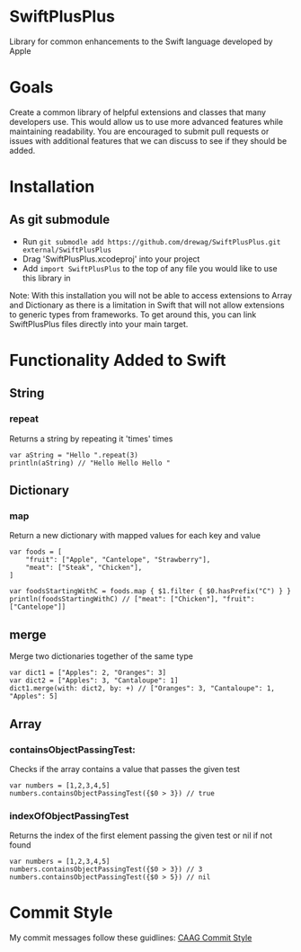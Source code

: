 SwiftPlusPlus
=============

Library for common enhancements to the Swift language developed by Apple

Goals
=====

Create a common library of helpful extensions and classes that many
developers use. This would allow us to use more advanced features while maintaining
readability. You are encouraged to submit pull requests or issues with additional features
that we can discuss to see if they should be added.

Installation
========

As git submodule
--------------

- Run `git submodle add https://github.com/drewag/SwiftPlusPlus.git external/SwiftPlusPlus`
- Drag 'SwiftPlusPlus.xcodeproj' into your project
- Add `import SwiftPlusPlus` to the top of any file you would like to use this library in

Note: With this installation you will not be able to access extensions to Array and Dictionary
as there is a limitation in Swift that will not allow extensions to generic types from frameworks.
To get around this, you can link SwiftPlusPlus files directly into your main target.


Functionality Added to Swift
=============================

String
----------

### repeat

Returns a string by repeating it 'times' times

    var aString = "Hello ".repeat(3)
    println(aString) // "Hello Hello Hello "

Dictionary
-----------

### map

Return a new dictionary with mapped values for each key and value

    var foods = [
        "fruit": ["Apple", "Cantelope", "Strawberry"],
        "meat": ["Steak", "Chicken"],
    ]

    var foodsStartingWithC = foods.map { $1.filter { $0.hasPrefix("C") } }
    println(foodsStartingWithC) // ["meat": ["Chicken"], "fruit": ["Cantelope"]]

## merge

Merge two dictionaries together of the same type

    var dict1 = ["Apples": 2, "Oranges": 3]
    var dict2 = ["Apples": 3, "Cantaloupe": 1]
    dict1.merge(with: dict2, by: +) // ["Oranges": 3, "Cantaloupe": 1, "Apples": 5]

Array
---------

### containsObjectPassingTest:

Checks if the array contains a value that passes the given test

    var numbers = [1,2,3,4,5]
    numbers.containsObjectPassingTest({$0 > 3}) // true

### indexOfObjectPassingTest

Returns the index of the first element passing the given test or nil if not found

    var numbers = [1,2,3,4,5]
    numbers.containsObjectPassingTest({$0 > 3}) // 3
    numbers.containsObjectPassingTest({$0 > 5}) // nil

Commit Style
=======

My commit messages follow these guidlines: [CAAG Commit Style](http://drewag.me/posts/changes-at-a-glance?source=github)
